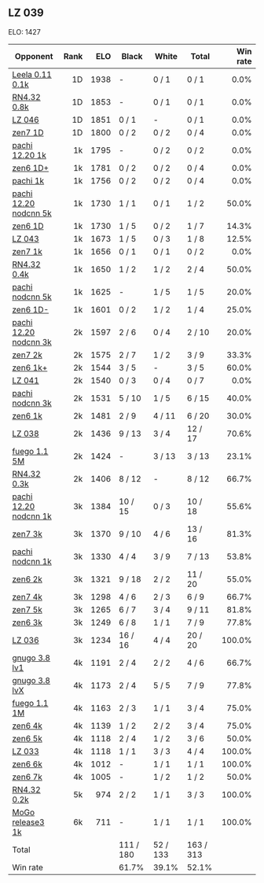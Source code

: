 ## LZ 039 ##

ELO: 1427

Opponent | Rank | ELO | Black | White | Total | Win rate
---------|-----:|----:|-------|-------|-------|-------:
[Leela 0.11 0.1k](Leela%200.11%200.1k.md) | 1D | 1938 | - | 0 / 1 | 0 / 1 | 0.0%
[RN4.32 0.8k](RN4.32%200.8k.md) | 1D | 1853 | - | 0 / 1 | 0 / 1 | 0.0%
[LZ 046](LZ%20046.md) | 1D | 1851 | 0 / 1 | - | 0 / 1 | 0.0%
[zen7 1D](zen7%201D.md) | 1D | 1800 | 0 / 2 | 0 / 2 | 0 / 4 | 0.0%
[pachi 12.20 1k](pachi%2012.20%201k.md) | 1k | 1795 | - | 0 / 2 | 0 / 2 | 0.0%
[zen6 1D+](zen6%201D+.md) | 1k | 1781 | 0 / 2 | 0 / 2 | 0 / 4 | 0.0%
[pachi 1k](pachi%201k.md) | 1k | 1756 | 0 / 2 | 0 / 2 | 0 / 4 | 0.0%
[pachi 12.20 nodcnn 5k](pachi%2012.20%20nodcnn%205k.md) | 1k | 1730 | 1 / 1 | 0 / 1 | 1 / 2 | 50.0%
[zen6 1D](zen6%201D.md) | 1k | 1730 | 1 / 5 | 0 / 2 | 1 / 7 | 14.3%
[LZ 043](LZ%20043.md) | 1k | 1673 | 1 / 5 | 0 / 3 | 1 / 8 | 12.5%
[zen7 1k](zen7%201k.md) | 1k | 1656 | 0 / 1 | 0 / 1 | 0 / 2 | 0.0%
[RN4.32 0.4k](RN4.32%200.4k.md) | 1k | 1650 | 1 / 2 | 1 / 2 | 2 / 4 | 50.0%
[pachi nodcnn 5k](pachi%20nodcnn%205k.md) | 1k | 1625 | - | 1 / 5 | 1 / 5 | 20.0%
[zen6 1D-](zen6%201D-.md) | 1k | 1601 | 0 / 2 | 1 / 2 | 1 / 4 | 25.0%
[pachi 12.20 nodcnn 3k](pachi%2012.20%20nodcnn%203k.md) | 2k | 1597 | 2 / 6 | 0 / 4 | 2 / 10 | 20.0%
[zen7 2k](zen7%202k.md) | 2k | 1575 | 2 / 7 | 1 / 2 | 3 / 9 | 33.3%
[zen6 1k+](zen6%201k+.md) | 2k | 1544 | 3 / 5 | - | 3 / 5 | 60.0%
[LZ 041](LZ%20041.md) | 2k | 1540 | 0 / 3 | 0 / 4 | 0 / 7 | 0.0%
[pachi nodcnn 3k](pachi%20nodcnn%203k.md) | 2k | 1531 | 5 / 10 | 1 / 5 | 6 / 15 | 40.0%
[zen6 1k](zen6%201k.md) | 2k | 1481 | 2 / 9 | 4 / 11 | 6 / 20 | 30.0%
[LZ 038](LZ%20038.md) | 2k | 1436 | 9 / 13 | 3 / 4 | 12 / 17 | 70.6%
[fuego 1.1 5M](fuego%201.1%205M.md) | 2k | 1424 | - | 3 / 13 | 3 / 13 | 23.1%
[RN4.32 0.3k](RN4.32%200.3k.md) | 2k | 1406 | 8 / 12 | - | 8 / 12 | 66.7%
[pachi 12.20 nodcnn 1k](pachi%2012.20%20nodcnn%201k.md) | 3k | 1384 | 10 / 15 | 0 / 3 | 10 / 18 | 55.6%
[zen7 3k](zen7%203k.md) | 3k | 1370 | 9 / 10 | 4 / 6 | 13 / 16 | 81.3%
[pachi nodcnn 1k](pachi%20nodcnn%201k.md) | 3k | 1330 | 4 / 4 | 3 / 9 | 7 / 13 | 53.8%
[zen6 2k](zen6%202k.md) | 3k | 1321 | 9 / 18 | 2 / 2 | 11 / 20 | 55.0%
[zen7 4k](zen7%204k.md) | 3k | 1298 | 4 / 6 | 2 / 3 | 6 / 9 | 66.7%
[zen7 5k](zen7%205k.md) | 3k | 1265 | 6 / 7 | 3 / 4 | 9 / 11 | 81.8%
[zen6 3k](zen6%203k.md) | 3k | 1249 | 6 / 8 | 1 / 1 | 7 / 9 | 77.8%
[LZ 036](LZ%20036.md) | 3k | 1234 | 16 / 16 | 4 / 4 | 20 / 20 | 100.0%
[gnugo 3.8 lv1](gnugo%203.8%20lv1.md) | 4k | 1191 | 2 / 4 | 2 / 2 | 4 / 6 | 66.7%
[gnugo 3.8 lvX](gnugo%203.8%20lvX.md) | 4k | 1173 | 2 / 4 | 5 / 5 | 7 / 9 | 77.8%
[fuego 1.1 1M](fuego%201.1%201M.md) | 4k | 1163 | 2 / 3 | 1 / 1 | 3 / 4 | 75.0%
[zen6 4k](zen6%204k.md) | 4k | 1139 | 1 / 2 | 2 / 2 | 3 / 4 | 75.0%
[zen6 5k](zen6%205k.md) | 4k | 1118 | 2 / 4 | 1 / 2 | 3 / 6 | 50.0%
[LZ 033](LZ%20033.md) | 4k | 1118 | 1 / 1 | 3 / 3 | 4 / 4 | 100.0%
[zen6 6k](zen6%206k.md) | 4k | 1012 | - | 1 / 1 | 1 / 1 | 100.0%
[zen6 7k](zen6%207k.md) | 4k | 1005 | - | 1 / 2 | 1 / 2 | 50.0%
[RN4.32 0.2k](RN4.32%200.2k.md) | 5k | 974 | 2 / 2 | 1 / 1 | 3 / 3 | 100.0%
[MoGo release3 1k](MoGo%20release3%201k.md) | 6k | 711 | - | 1 / 1 | 1 / 1 | 100.0%
Total | | | 111 / 180 | 52 / 133 | 163 / 313 | 
Win rate| | | 61.7% | 39.1% | 52.1% | 

